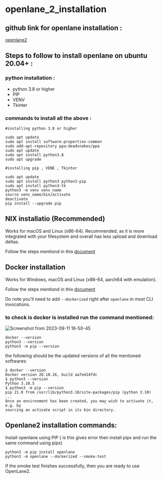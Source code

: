 # openlane_2_installation

## github link for openlane installation :
[openlane2](https://github.com/efabless/openlane2)

## Steps to follow to install openlane on ubuntu 20.04+ :

### python installation :
  - python 3.8 or higher
  - PIP
  - VENV
  - Tkinter


### commands to install all the above : 
```
#installing python 3.8 or higher

sudo apt update
sudo apt install software-properties-common
sudo add-apt-repository ppa:deadsnakes/ppa
sudo apt update
sudo apt install python3.8
sudo apt upgrade

#installing pip , VENE , Tkinter

sudo apt update
sudo apt install python3 python3-pip
sudo apt install python3-tk
python3 -m venv venv_name
source venv_name/bin/activate
deactivate
pip install --upgrade pip
```

## NIX installatio (Recommended)

Works for macOS and Linux (x86-64). Recommended, as it is more integrated with your filesystem and overall has less upload and download deltas.

Follow the steps mentiond in this [document](https://openlane2.readthedocs.io/en/latest/getting_started/nix_installation/index.html)


## Docker installation 
Works for Windows, macOS and Linux (x86-64, aarch64 with emulation).

Follow the steps mentiond in this [document](https://docs.docker.com/engine/install/ubuntu/)

Do note you'll need to add `--dockerized` right after `openlane` in most CLI invocations.

### to check is docker is installed run the command mentioned:
![Screenshot from 2023-09-11 16-50-45](https://github.com/Shashanksharma280201/openlane_2_installation/assets/79470436/de004ce5-c25a-480e-a760-b54392ebd3a3)

```
docker --version
python3 --version
python3 -m pip --version
```

the following should be the updated versions of all the mentioned softwares:
```
$ docker --version
Docker version 20.10.16, build aa7e414fdc
$ python3 --version
Python 3.10.5
$ python3 -m pip --version
pip 21.0 from /usr/lib/python3.10/site-packages/pip (python 3.10)
...
Once an environment has been created, you may wish to activate it, e.g. by
sourcing an activate script in its bin directory.
```

## Openlane2 installation commands:

Install openlane using PIP ( is this gives error then install pipx and run the same command using pipx)
```
python3 -m pip install openlane
python3 -m openlane --dockerized --smoke-test
```
If the smoke test finishes successfully, then you are ready to use OpenLane2.
